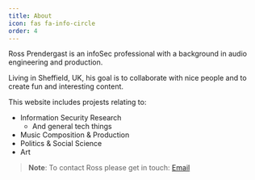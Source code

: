 ```yaml
---
title: About
icon: fas fa-info-circle
order: 4
---
```


Ross Prendergast is an infoSec professional with a background in audio engineering and production. 

Living in Sheffield, UK, his goal is to collaborate with nice people and to create fun and interesting content.

This website includes projests relating to:

- Information Security Research 
  - And general tech things
- Music Composition & Production
- Politics & Social Science
- Art


> **Note**: To contact Ross please get in touch: [Email](mailto:info@example.com "Email me")